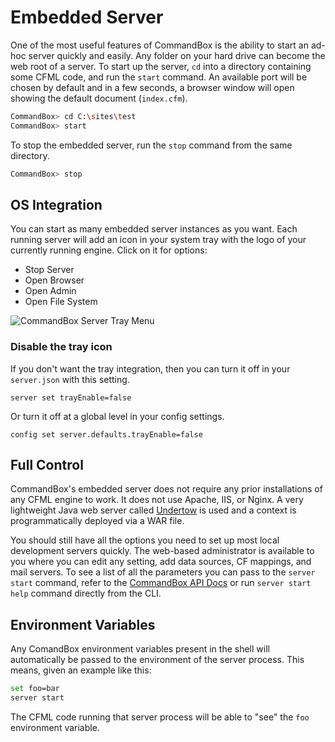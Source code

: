 # Embedded Server

One of the most useful features of CommandBox is the ability to start an ad-hoc server quickly and easily. Any folder on your hard drive can become the web root of a server. To start up the server, `cd` into a directory containing some CFML code, and run the `start` command. An available port will be chosen by default and in a few seconds, a browser window will open showing the default document \(`index.cfm`\).

```bash
CommandBox> cd C:\sites\test
CommandBox> start
```

To stop the embedded server, run the `stop` command from the same directory.

```bash
CommandBox> stop
```

## OS Integration

You can start as many embedded server instances as you want. Each running server will add an icon in your system tray with the logo of your currently running engine. Click on it for options:

* Stop Server
* Open Browser
* Open Admin
* Open File System

![CommandBox Server Tray Menu](https://github.com/ortus-docs/commandbox-docs/tree/df981947c5780503203384f9de7118f57ee01ca5/.gitbook/assets/image%20%285%29.png)

### Disable the tray icon

If you don't want the tray integration, then you can turn it off in your `server.json` with this setting.

```text
server set trayEnable=false
```

Or turn it off at a global level in your config settings.

```text
config set server.defaults.trayEnable=false
```

## Full  Control

CommandBox's embedded server does not require any prior installations of any CFML engine to work. It does not use Apache, IIS, or Nginx. A very lightweight Java web server called [Undertow](http://undertow.io/) is used and a context is programmatically deployed via a WAR file.

You should still have all the options you need to set up most local development servers quickly. The web-based administrator is available to you where you can edit any setting, add data sources, CF mappings, and mail servers. To see a list of all the parameters you can pass to the `server start` command, refer to the [CommandBox API Docs](http://apidocs.ortussolutions.com/commandbox/5.3.0/index.html?commandbox/system/modules_app/server-commands/commands/server/start.html) or run `server start help` command directly from the CLI.

## Environment Variables

Any ComandBox environment variables present in the shell will automatically be passed to the environment of the server process. This means, given an example like this:

```bash
set foo=bar
server start
```

The CFML code running that server process will be able to "see" the `foo` environment variable.

